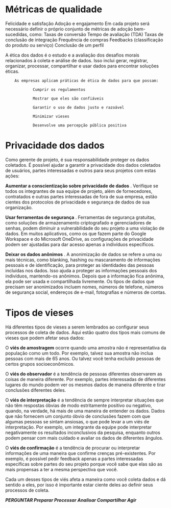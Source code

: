 # Métricas de qualidade

Felicidade e satisfação
Adoção e engajamento
        Em cada projeto será necessário definir o próprio conjunto de métricas de adoção bem-sucedidas, como:
        Taxas de conversão
        Tempo de avaliação (TDA)
        Taxas de conclusão de integração
        Frequência de compras
        Feedbacks (classificação do produto ou serviço)
        Conclusão de um perfil


A ética dos dados é o estudo e a avaliação dos desafios morais relacionados à coleta e análise de dados. Isso inclui gerar, registrar, organizar, processar, compartilhar e usar dados para encontrar soluções éticas.

        As empresas aplicam práticas de ética de dados para que possam:

                Cumprir os regulamentos

                Mostrar que eles são confiáveis

                Garantir o uso de dados justo e razoável

                Minimizar vieses

                Desenvolve uma percepção pública positiva

# Privacidade dos dados


Como gerente de projeto, é sua responsabilidade proteger os dados coletados. É possível ajudar a garantir a privacidade dos dados coletados de usuários, partes interessadas e outros para seus projetos com estas ações:

**Aumentar a conscientização sobre privacidade de dados** . Verifique se todos os integrantes de sua equipe de projeto, além de fornecedores, contratados e outras partes interessadas de fora de sua empresa, estão cientes dos protocolos de privacidade e segurança de dados de sua organização.

**Usar ferramentas de segurança** . Ferramentas de segurança gratuitas, como soluções de armazenamento criptografado e gerenciadores de senhas, podem diminuir a vulnerabilidade do seu projeto a uma violação de dados. Em muitos aplicativos, como os que fazem parte do Google Workspace e do Microsoft OneDrive, as configurações de privacidade podem ser ajustadas para dar acesso apenas a indivíduos específicos.

**Deixar os dados anônimos** . A anonimização de dados se refere a uma ou mais técnicas, como blanking, hashing ou mascaramento de informações pessoais e de identificação, para proteger as identidades das pessoas incluídas nos dados. Isso ajuda a proteger as informações pessoais dos indivíduos, mantendo-os anônimos. Depois que a informação fica anônima, ela pode ser usada e compartilhada livremente. Os tipos de dados que precisam ser anonimizados incluem nomes, números de telefone, números de segurança social, endereços de e-mail, fotografias e números de contas.


# Tipos de vieses
Há diferentes tipos de vieses a serem lembrados ao configurar seus processos de coleta de dados. Aqui estão quatro dos tipos mais comuns de vieses que podem afetar seus dados:

O **viés de amostragem** ocorre quando uma amostra não é representativa da população como um todo. Por exemplo, talvez sua amostra não inclua pessoas com mais de 65 anos. Ou talvez você tenha excluído pessoas de certos grupos socioeconômicos.

O **viés do observador** é a tendência de pessoas diferentes observarem as coisas de maneira diferente. Por exemplo, partes interessadas de diferentes lugares do mundo podem ver os mesmos dados de maneira diferente e tirar conclusões diferentes deles. 

O **viés de interpretação** é a tendência de sempre interpretar situações que não têm respostas óbvias de modo estritamente positivo ou negativo, quando, na verdade, há mais de uma maneira de entender os dados. Dados que não fornecem um conjunto óbvio de conclusões fazem com que algumas pessoas se sintam ansiosas, o que pode levar a um viés de interpretação. Por exemplo, um integrante da equipe pode interpretar negativamente os resultados inconclusivos da pesquisa, enquanto outros podem pensar com mais cuidado e avaliar os dados de diferentes ângulos. 

O **viés de confirmação** é a tendência de procurar ou interpretar informações de uma maneira que confirme crenças pré-existentes. Por exemplo, é possível pedir feedback apenas a partes interessadas específicas sobre partes do seu projeto porque você sabe que elas são as mais propensas a ter a mesma perspectiva que você.

Cada um desses tipos de viés afeta a maneira como você coleta dados e dá sentido a eles, por isso é importante estar ciente deles ao definir seus processos de coleta. 

*******PERGUNTAR
Preparar
Processar
Analisar 
Compartilhar
Agir*******